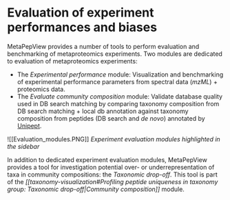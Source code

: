 # Evaluation of experiment performances and biases

MetaPepView provides a number of tools to perform evaluation and benchmarking of metaproteomics experiments. Two modules are dedicated to evaluation of metaproteomics experiments:

- The *Experimental performance* module: Visualization and benchmarking of experimental performance parameters from spectral data (*mzML*) + proteomics data.
- The *Evaluate community composition* module: Validate database quality used in DB search matching by comparing taxonomy composition from DB search matching + local db annotation against taxonomy composition from peptides (DB search and *de novo*) annotated by [Unipept](https://unipept.ugent.be/).

![[Evaluation_modules.PNG]]
*Experiment evaluation modules highlighted in the sidebar*

In addition to dedicated experiment evaluation modules, MetaPepView provides a tool for investigation potential over- or underrepresentation of taxa in community compositions: the *Taxonomic drop-off*. This tool is part of the *[[taxonomy-visualization#Profiling peptide uniqueness in taxonomy group: Taxonomic drop-off|Community composition]]* module.



